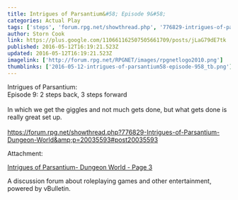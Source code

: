 ```yaml
---
title: Intrigues of Parsantium&#58; Episode 9&#58;
categories: Actual Play
tags: ['steps', 'forum.rpg.net/showthread.php', '776829-intrigues-of-parsantium-dungeon-world', 'p=20035593']
author: Storn Cook
link: https://plus.google.com/110661162507505661709/posts/jLaG79dE7tk
published: 2016-05-12T16:19:21.523Z
updated: 2016-05-12T16:19:21.523Z
imagelink: ['http://forum.rpg.net/RPGNET/images/rpgnetlogo2010.png']
thumblinks: ['2016-05-12-intrigues-of-parsantium58-episode-958_tb.png']
---
```


Intrigues of Parsantium:<br />Episode 9:  2 steps back, 3 steps forward<br /><br />In which we get the giggles and not much gets done, but what gets done is really great set up.  <br /><br /><a href="https://forum.rpg.net/showthread.php?776829-Intrigues-of-Parsantium-Dungeon-World&amp;p=20035593#post20035593" class="ot-anchor">https://forum.rpg.net/showthread.php?776829-Intrigues-of-Parsantium-Dungeon-World&amp;p=20035593#post20035593</a>


Attachment:

<a href='https://forum.rpg.net/showthread.php?776829-Intrigues-of-Parsantium-Dungeon-World&p=20035593#post20035593'>Intrigues of Parsantium-  Dungeon World - Page 3</a>


A discussion forum about roleplaying games and other entertainment, powered by vBulletin.